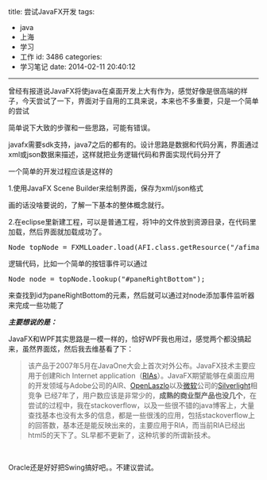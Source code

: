 title: 尝试JavaFX开发
tags:
  - java
  - 上海
  - 学习
  - 工作
id: 3486
categories:
  - 学习笔记
date: 2014-02-11 20:40:12
---

曾经有报道说JavaFX将使java在桌面开发上大有作为，感觉好像是很高端的样子，今天尝试了一下，界面对于自用的工具来说，本来也不多重要，只是一个简单的尝试

简单说下大致的步骤和一些思路，可能有错误。

javafx需要sdk支持，java7之后的都有的。设计思路是数据和代码分离，界面通过xml或json数据来描述，这样就把业务逻辑代码和界面实现代码分开了

一个简单的开发过程应该是这样的

1.使用JavaFX Scene Builder来绘制界面，保存为xml/json格式

画的话没啥要说的，了解一下基本的整体概念就行。

2.在eclipse里新建工程，可以是普通工程，将1中的文件放到资源目录，在代码里加载，然后界面就加载成功了。
<pre class="lang:default decode:true">Node topNode = FXMLLoader.load(AFI.class.getResource("/afimain.fxml"));</pre>
逻辑代码，比如一个简单的按钮事件可以通过
<pre>Node node = topNode.lookup("#paneRightBottom");</pre>
来查找到id为paneRightBottom的元素，然后就可以通过对node添加事件监听器来完成一些功能了

_**主要想说的是：**_

JavaFX和WPF其实思路是一模一样的，恰好WPF我也用过，感觉两个都没搞起来，虽然界面炫，然后我去维基看了下：
> 该产品于2007年5月在JavaOne大会上首次对外公布。JavaFX技术主要应用于创建Rich Internet application（[RIAs](http://zh.wikipedia.org/wiki/RIA "RIA")）。JavaFX期望能够在桌面应用的开发领域与Adobe公司的AIR、[OpenLaszlo](http://zh.wikipedia.org/w/index.php?title=OpenLaszlo&amp;action=edit&amp;redlink=1 "OpenLaszlo（页面不存在）")以及[微软](http://zh.wikipedia.org/wiki/%E5%BE%AE%E8%BD%AF "微软")公司的[Silverlight](http://zh.wikipedia.org/wiki/Silverlight "Silverlight")相竞争
已经7年了，用户数应该是非常少的，**成熟的商业型产品也没几个**，在尝试的过程中，我在stackoverflow，以及一些很不错的java博客上，大量查找基本也没有太多的信息，都是一些很浅的应用，包括stackoverflow上的回答数，基本还是能反映出来的，主要应用于RIA，而当前RIA已经出html5的天下了。SL早都不更新了，这种坑爹的所谓新技术。

&nbsp;

Oracle还是好好把Swing搞好吧。。不建议尝试。

&nbsp;